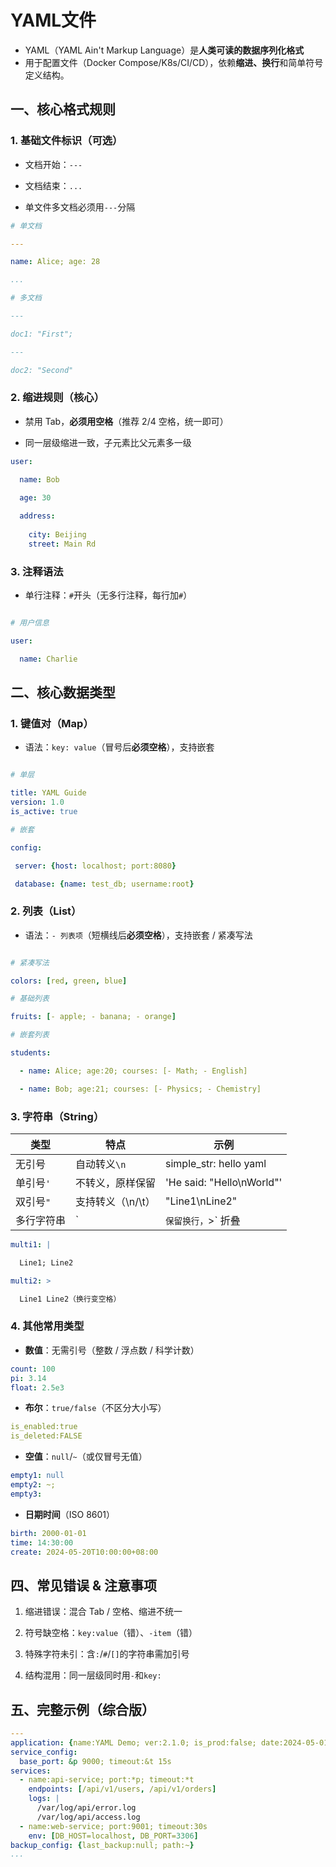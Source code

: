# YAML文件
<!-- toc --> 

- YAML（YAML Ain't Markup Language）是**人类可读的数据序列化格式**
- 用于配置文件（Docker Compose/K8s/CI/CD），依赖**缩进、换行**和简单符号定义结构。

## 一、核心格式规则

### 1. 基础文件标识（可选）

- 文档开始：`---`

- 文档结束：`...`

- 单文件多文档必须用`---`分隔

```yaml
# 单文档

---

name: Alice; age: 28

...

# 多文档

---

doc1: "First"; 

--- 

doc2: "Second"
```

### 2. 缩进规则（核心）

- 禁用 Tab，**必须用空格**（推荐 2/4 空格，统一即可）

- 同一层级缩进一致，子元素比父元素多一级

```yaml
user:

  name: Bob
  
  age: 30

  address:
  
    city: Beijing
    street: Main Rd
```

### 3. 注释语法

- 单行注释：`#`开头（无多行注释，每行加`#`）

```yaml

# 用户信息

user:

  name: Charlie
```

## 二、核心数据类型

### 1. 键值对（Map）

- 语法：`key: value`（冒号后**必须空格**），支持嵌套

```yaml

# 单层

title: YAML Guide
version: 1.0
is_active: true

# 嵌套

config:

 server: {host: localhost; port:8080}

 database: {name: test_db; username:root}
```

### 2. 列表（List）

- 语法：`- 列表项`（短横线后**必须空格**），支持嵌套 / 紧凑写法

```yaml

# 紧凑写法

colors: [red, green, blue]

# 基础列表

fruits: [- apple; - banana; - orange]

# 嵌套列表

students:

  - name: Alice; age:20; courses: [- Math; - English]

  - name: Bob; age:21; courses: [- Physics; - Chemistry]

```

### 3. 字符串（String）

| 类型     | 特点          | 示例                        |
| ------ | ----------- | ------------------------- |
| 无引号    | 自动转义`\n`    | simple\_str: hello yaml   |
| 单引号`'` | 不转义，原样保留    | 'He said: "Hello\nWorld"' |
| 双引号`"` | 支持转义（\n/\t） | "Line1\nLine2"            |
| 多行字符串  | \`          | `保留换行，`>\` 折叠             |

```yaml
multi1: |

  Line1; Line2

multi2: >

  Line1 Line2（换行变空格）
```

### 4. 其他常用类型

- **数值**：无需引号（整数 / 浮点数 / 科学计数）

```yaml
count: 100
pi: 3.14
float: 2.5e3
```

- **布尔**：`true/false`（不区分大小写）

```yaml
is_enabled:true
is_deleted:FALSE
```

- **空值**：`null`/`~`（或仅冒号无值）

```yaml
empty1: null
empty2: ~;
empty3:
```

- **日期时间**（ISO 8601）

```yaml
birth: 2000-01-01
time: 14:30:00
create: 2024-05-20T10:00:00+08:00
```

## 四、常见错误 & 注意事项

1. 缩进错误：混合 Tab / 空格、缩进不统一

2. 符号缺空格：`key:value`（错）、`-item`（错）

3. 特殊字符未引：含`:`/`#`/`[]`的字符串需加引号

4. 结构混用：同一层级同时用`-`和`key:`

## 五、完整示例（综合版）

```yaml
---
application: {name:YAML Demo; ver:2.1.0; is_prod:false; date:2024-05-01}
service_config:
  base_port: &p 9000; timeout:&t 15s
services:
  - name:api-service; port:*p; timeout:*t
    endpoints: [/api/v1/users, /api/v1/orders]
    logs: |
      /var/log/api/error.log
      /var/log/api/access.log
  - name:web-service; port:9001; timeout:30s
    env: [DB_HOST=localhost, DB_PORT=3306]
backup_config: {last_backup:null; path:~}
...
```
